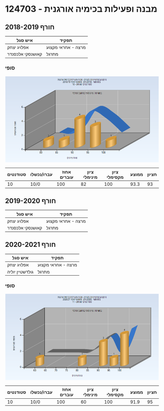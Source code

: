 # 124703 - מבנה ופעילות בכימיה אורגנית

## חורף 2018-2019

| איש סגל | תפקיד |
| ---- | ---- |
| אפלויג יצחק | מרצה - אחראי מקצוע |
| קאושנסקי אלכסנדר | מתרגל |

### סופי

![201801 Finals](201801/Finals.png)

| סטודנטים | עברו/נכשלו | אחוז עוברים | ציון מינימלי | ציון מקסימלי | ממוצע | חציון |
| ---- | ---- | ---- | ---- | ---- | ---- | ---- |
| 10 | 10/0 | 100 | 82 | 100 | 93.3 | 93 |

## חורף 2019-2020

| איש סגל | תפקיד |
| ---- | ---- |
| אפלויג יצחק | מרצה - אחראי מקצוע |
| קאושנסקי אלכסנדר | מתרגל |

## חורף 2020-2021

| איש סגל | תפקיד |
| ---- | ---- |
| אפלויג יצחק | מרצה - אחראי מקצוע |
| גולדשטיין יוליה | מתרגל |

### סופי

![202001 Finals](202001/Finals.png)

| סטודנטים | עברו/נכשלו | אחוז עוברים | ציון מינימלי | ציון מקסימלי | ממוצע | חציון |
| ---- | ---- | ---- | ---- | ---- | ---- | ---- |
| 10 | 10/0 | 100 | 60 | 100 | 91.9 | 95 |

